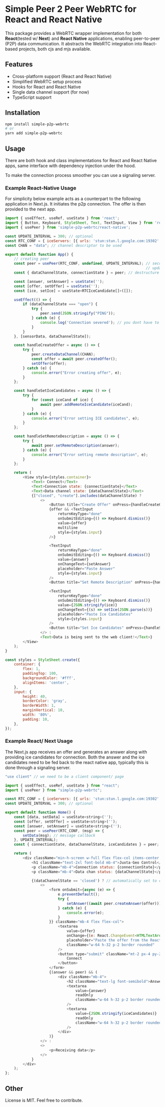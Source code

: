 # Simple Peer 2 Peer WebRTC for React and React Native

This package provides a WebRTC wrapper implementation for both **React**(tested w/ **Next**) and **React Native** applications,
enabling peer-to-peer (P2P) data communication. It abstracts the WebRTC integration into React-based projects,
both cjs and mjs available.

## Features

- Cross-platform support (React and React Native)
- Simplified WebRTC setup process
- Hooks for React and React Native
- Single data channel support (for now)
- TypeScript support

## Installation

```bash
npm install simple-p2p-webrtc 
# or
yarn add simple-p2p-webrtc
```

## Usage

There are both hook and class implementations for React and React Native apps,
same interface with dependency injection under the hood.

To make the connection process smoother you can use a signaling server.

### Example React-Native Usage

For simplicity below example acts as a counterpart to the following application in Next.js.
It initiates the p2p connection. The offer is then provided to the next app.

```js
import { useEffect, useRef, useState } from 'react';
import { Button, Keyboard, StyleSheet, Text, TextInput, View } from 'react-native';
import { usePeer } from 'simple-p2p-webrtc/react-native';

const UPDATE_INTERVAL = 300; // optional
const RTC_CONF = { iceServers: [{ urls: 'stun:stun.l.google.com:19302' }] }; // you have to provide stun servers
const CHAN = "data"; // channel descriptor to be used

export default function App() {
    // creating peer
    const peer = usePeer(RTC_CONF, undefined, UPDATE_INTERVAL); // second argument is the msg callback
                                                                // update interval is optional
    const { dataChannelState, connectionState } = peer; // destructure

    const [answer, setAnswer] = useState('');
    const [offer, setOffer] = useState('');
    const [ice, setIce] = useState<RTCIceCandidate[]>([]);

    useEffect(() => {
        if (dataChannelState === "open") {
            try {
                peer.send(JSON.stringify("PING"));
            } catch (e) {
                console.log('Connection severed'); // you dont have to log errors but can handle them
            }
        }
    }, [sensorData, dataChannelState]);

    const handleCreateOffer = async () => {
        try {
            peer.createDataChannel(CHAN);
            const offer = await peer.createOffer();
            setOffer(offer);
        } catch (e) {
            console.error("Error creating offer", e);
        }
    };

    const handleSetIceCandidates = async () => {
        try {
            for (const iceCand of ice) {
                await peer.addRemoteIceCandidate(iceCand);
            }
        } catch (e) {
            console.error("Error setting ICE candidates", e);
        }
    };

    const handleSetRemoteDescription = async () => {
        try {
            await peer.setRemoteDescription(answer);
        } catch (e) {
            console.error("Error setting remote description", e);
        }
    };

    return (
        <View style={styles.container}>
            <Text> Connect</Text>
            <Text>Connection state: {connectionState}</Text>
            <Text>Data channel state: {dataChannelState}</Text>
            {["closed", "create"].includes(dataChannelState) ?
                <>
                    <Button title="Create Offer" onPress={handleCreateOffer} />
                    {offer && <TextInput
                        returnKeyType="done"
                        onSubmitEditing={() => Keyboard.dismiss()}
                        value={offer}
                        multiline
                        style={styles.input}
                    />}

                    <TextInput
                        returnKeyType="done"
                        onSubmitEditing={() => Keyboard.dismiss()}
                        value={answer}
                        onChangeText={setAnswer}
                        placeholder="Paste Answer"
                        style={styles.input}
                    />
                    <Button title="Set Remote Description" onPress={handleSetRemoteDescription} />

                    <TextInput
                        returnKeyType="done"
                        onSubmitEditing={() => Keyboard.dismiss()}
                        value={JSON.stringify(ice)}
                        onChangeText={(s) => setIce(JSON.parse(s))}
                        placeholder="Paste Ice Candidates"
                        style={styles.input}
                    />
                    <Button title="Set Ice Candidates" onPress={handleSetIceCandidates} />
                </> :
                <Text>Data is being sent to the web client!</Text>}
        </View>
    );
}

const styles = StyleSheet.create({
    container: {
        flex: 1,
        paddingTop: 100,
        backgroundColor: '#fff',
        alignItems: 'center',
    },
    input: {
        height: 40,
        borderColor: 'gray',
        borderWidth: 1,
        marginVertical: 10,
        width: '80%',
        padding: 10,
    },
});
```

### Example React/ Next Usage

The Next.js app receives an offer and generates an answer along with providing ice 
candidates for connection. Both the answer and the ice candidates need to be 
fed back to the react native app, typically this is done through a signaling server.

```js
"use client" // we need to be a client component/ page

import { useEffect, useRef, useState } from "react";
import { usePeer } from "simple-p2p-webrtc";

const RTC_CONF = { iceServers: [{ urls: 'stun:stun.l.google.com:19302' }] }; // stun servers
const UPDATE_INTERVAL = 300; // optional

export default function Home() {
    const [data, setData] = useState<string>('');
    const [offer, setOffer] = useState<string>('');
    const [answer, setAnswer] = useState<string>('');
    const peer = usePeer(RTC_CONF, (msg) => {
        setData(msg); // message callback
    }, UPDATE_INTERVAL);
    const { connectionState, dataChannelState, iceCandidates } = peer;

    return (
        <div className="min-h-screen w-full flex flex-col items-center justify-center bg-gray-100 p-4 text-black">
            <h1 className="text-2xl font-bold mb-4">Juxta-Geo Control</h1>
            <p className="mb-4">Connection status: {connectionState}</p>
            <p className="mb-4">Data chan status: {dataChannelState}</p>

            {(dataChannelState == 'closed') ? // automatically set to closed when initialized with msgCallback because we are looking for a dataChannel
                <>
                    <form onSubmit={async (e) => {
                        e.preventDefault();
                        try {
                            setAnswer((await peer.createAnswer(offer))); // an answer to the offer is created and shown
                        } catch (e) {
                            console.error(e);
                        }
                    }} className="mb-4 flex flex-col">
                        <textarea
                            value={offer}
                            onChange={(e: React.ChangeEvent<HTMLTextAreaElement>) => setOffer(e.target.value)}
                            placeholder="Paste the offer from the React Native app here"
                            className="w-64 h-32 p-2 border rounded"
                        />
                        <button type="submit" className="mt-2 px-4 py-2 bg-blue-500 text-white rounded">
                            Connect
                        </button>
                    </form>
                    {(answer && peer) && (
                        <div className="mb-4">
                            <h2 className="text-lg font-semibold">Answer & Ice Candidates:</h2>
                            <textarea
                                value={answer}
                                readOnly
                                className="w-64 h-32 p-2 border rounded"
                            />
                            <textarea
                                value={JSON.stringify(iceCandidates)}
                                readOnly
                                className="w-64 h-32 p-2 border rounded"
                            />
                        </div>
                    )}
                </> :
                <>
                    <p>Receiving data</p>
                </>
            }
        </div>
    );
};
```

## Other
License is MIT.
Feel free to contribute.
